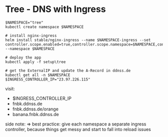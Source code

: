 # Tree - DNS with Ingress

```
$NAMESPACE="tree"
kubectl create namespace $NAMESPACE

# install nginx-ingress
helm install stable/nginx-ingress --name $NAMESPACE-ingress --set controller.scope.enabled=true,controller.scope.namespace=$NAMESPACE,controller.service.externalTrafficPolicy=Local --namespace $NAMESPACE

# deploy the app
kubectl apply -f setup\tree

# get the ExternalIP and update the A-Record in ddnss.de
kubectl get all -n $NAMESPACE
$INGRESS_CONTROLLER_IP="23.97.226.115"
```

visit:
* $INGRESS_CONTROLLER_IP
* fnbk.ddnss.de
* fnbk.ddnss.de/orange
* banana.fnbk.ddnss.de


side note:
=> best practice: give each namespace a separate ingress controller, because things get messy and start to fall into reload issues